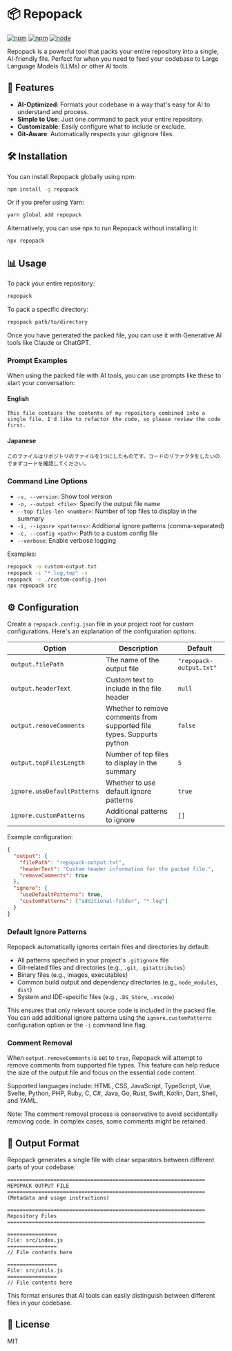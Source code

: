 # 📦 Repopack

[![npm](https://img.shields.io/npm/v/repopack.svg?maxAge=1000)](https://www.npmjs.com/package/repopack)
[![npm](https://img.shields.io/npm/l/repopack.svg?maxAge=1000)](https://github.com/yamadashy/repopack/blob/master/LICENSE.md)
[![node](https://img.shields.io/node/v/repopack.svg?maxAge=1000)](https://www.npmjs.com/package/repopack)

Repopack is a powerful tool that packs your entire repository into a single, AI-friendly file. Perfect for when you need to feed your codebase to Large Language Models (LLMs) or other AI tools.



## 🚀 Features

- **AI-Optimized**: Formats your codebase in a way that's easy for AI to understand and process.
- **Simple to Use**: Just one command to pack your entire repository.
- **Customizable**: Easily configure what to include or exclude.
- **Git-Aware**: Automatically respects your .gitignore files.



## 🛠 Installation

You can install Repopack globally using npm:

```bash
npm install -g repopack
```

Or if you prefer using Yarn:

```bash
yarn global add repopack
```

Alternatively, you can use npx to run Repopack without installing it:

```bash
npx repopack
```



## 📊 Usage

To pack your entire repository:

```bash
repopack
```

To pack a specific directory:

```bash
repopack path/to/directory
```

Once you have generated the packed file, you can use it with Generative AI tools like Claude or ChatGPT.

### Prompt Examples

When using the packed file with AI tools, you can use prompts like these to start your conversation:

#### English

```
This file contains the contents of my repository combined into a single file. I'd like to refactor the code, so please review the code first.
```

#### Japanese

```
このファイルはリポジトリのファイルを1つにしたものです。コードのリファクタをしたいのでまずコードを確認してください。
```

### Command Line Options

- `-v, --version`: Show tool version
- `-o, --output <file>`: Specify the output file name
- `--top-files-len <number>`: Number of top files to display in the summary
- `-i, --ignore <patterns>`: Additional ignore patterns (comma-separated)
- `-c, --config <path>`: Path to a custom config file
- `--verbose`: Enable verbose logging

Examples:
```bash
repopack -o custom-output.txt
repopack -i "*.log,tmp" -v
repopack -c ./custom-config.json
npx repopack src
```



## ⚙️ Configuration

Create a `repopack.config.json` file in your project root for custom configurations. Here's an explanation of the configuration options:

| Option | Description | Default |
|--------|-------------|---------|
|`output.filePath`| The name of the output file | `"repopack-output.txt"` |
|`output.headerText`| Custom text to include in the file header |`null`|
|`output.removeComments`| Whether to remove comments from supported file types. Suppurts python  | `false` |
|`output.topFilesLength`| Number of top files to display in the summary |`5`|
|`ignore.useDefaultPatterns`| Whether to use default ignore patterns |`true`|
|`ignore.customPatterns`| Additional patterns to ignore |`[]`|

Example configuration:

```json
{
  "output": {
    "filePath": "repopack-output.txt",
    "headerText": "Custom header information for the packed file.",
    "removeComments": true
  },
  "ignore": {
    "useDefaultPatterns": true,
    "customPatterns": ["additional-folder", "*.log"]
  }
}
```

### Default Ignore Patterns

Repopack automatically ignores certain files and directories by default:

- All patterns specified in your project's `.gitignore` file
- Git-related files and directories (e.g., `.git`, `.gitattributes`)
- Binary files (e.g., images, executables)
- Common build output and dependency directories (e.g., `node_modules`, `dist`)
- System and IDE-specific files (e.g., `.DS_Store`, `.vscode`)

This ensures that only relevant source code is included in the packed file. You can add additional ignore patterns using the `ignore.customPatterns` configuration option or the `-i` command line flag.

### Comment Removal

When `output.removeComments` is set to `true`, Repopack will attempt to remove comments from supported file types. This feature can help reduce the size of the output file and focus on the essential code content.

Supported languages include:
HTML, CSS, JavaScript, TypeScript, Vue, Svelte, Python, PHP, Ruby, C, C#, Java, Go, Rust, Swift, Kotlin, Dart, Shell, and YAML.

Note: The comment removal process is conservative to avoid accidentally removing code. In complex cases, some comments might be retained.



## 📄 Output Format

Repopack generates a single file with clear separators between different parts of your codebase:

```
================================================================
REPOPACK OUTPUT FILE
================================================================
(Metadata and usage instructions)

================================================================
Repository Files
================================================================

================
File: src/index.js
================
// File contents here

================
File: src/utils.js
================
// File contents here
```

This format ensures that AI tools can easily distinguish between different files in your codebase.



## 📜 License
MIT
